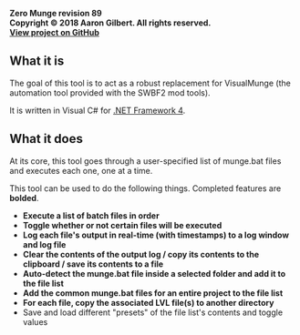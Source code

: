 **Zero Munge revision 89**  
**Copyright © 2018 Aaron Gilbert. All rights reserved.**    
[**View project on GitHub**](https://github.com/marth8880/SWBF2-AutomationTool)

## What it is
The goal of this tool is to act as a robust replacement for VisualMunge (the automation tool provided with the SWBF2 mod tools).  

It is written in Visual C# for [.NET Framework 4](https://www.microsoft.com/en-us/download/details.aspx?id=17718).

## What it does
At its core, this tool goes through a user-specified list of munge.bat files and executes each one, one at a time.  

This tool can be used to do the following things. Completed features are **bolded**.

* **Execute a list of batch files in order**
* **Toggle whether or not certain files will be executed**
* **Log each file's output in real-time (with timestamps) to a log window and log file**
* **Clear the contents of the output log / copy its contents to the clipboard / save its contents to a file**
* **Auto-detect the munge.bat file inside a selected folder and add it to the file list**
* **Add the common munge.bat files for an entire project to the file list**
* **For each file, copy the associated LVL file(s) to another directory**
* Save and load different "presets" of the file list's contents and toggle values